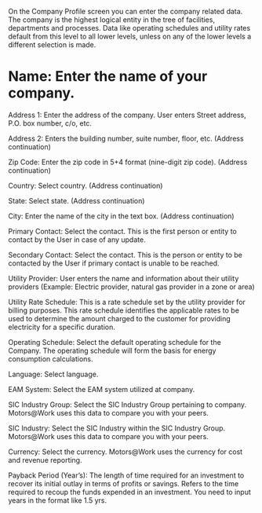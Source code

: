 
On the Company Profile screen you can enter the company related data. The company is the highest logical entity in the tree of facilities, departments and processes. Data like operating schedules and utility rates default from this level to all lower levels, unless on any of the lower levels a different selection is made.

# Name: Enter the name of your company.

Address 1:  Enter the address of the company. User enters Street address, P.O. box number, c/o, etc.

Address 2: Enters the building number, suite number, floor, etc. (Address continuation)

Zip Code: Enter the zip code in 5+4 format (nine-digit zip code). (Address continuation)

Country:  Select country. (Address continuation) 

State: Select state. (Address continuation)

City:  Enter the name of the city in the text box. (Address continuation)

Primary Contact:  Select the contact. This is the first person or entity to contact by the User in case of any update. 

Secondary Contact: Select the contact. This is the person or entity to be contacted by the User if primary contact is unable to be reached.  

Utility Provider: User enters the name and information about their utility providers (Example: Electric provider, natural gas provider in a zone or area)

Utility Rate Schedule: This is a rate schedule set by the utility provider for billing purposes. This rate schedule identifies the applicable rates to be used to determine the amount charged to the customer for providing electricity for a specific duration. 

Operating Schedule: Select the default operating schedule for the Company. The operating schedule will form the basis for energy consumption calculations.

Language: Select language. 

EAM System: Select the EAM system utilized at company. 

SIC Industry Group:  Select the SIC Industry Group pertaining to company. Motors@Work uses this data to compare you with your peers. 

SIC Industry: Select the SIC Industry within the SIC Industry Group. Motors@Work uses this data to compare you with your peers.

Currency:  Select the currency. Motors@Work uses the currency for cost and revenue reporting. 

Payback Period (Year’s): The length of time required for an investment to recover its initial outlay in terms of profits or savings. Refers to the time required to recoup the funds expended in an investment. You need to input years in the format like 1.5 yrs.
